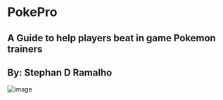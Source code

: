 # PokePro

## A Guide to help players beat in game Pokemon trainers

## By: Stephan D Ramalho

![image](https://static.wikia.nocookie.net/essentialsdocs/images/7/70/Battle.png/revision/latest?cb=20220523172438)
